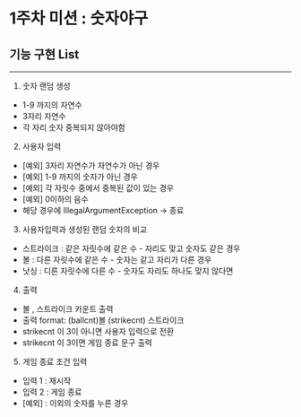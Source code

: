 # 1주차 미션 : 숫자야구
## 기능 구현 List
<hr>

1. 숫자 랜덤 생성
- 1-9 까지의 자연수 
- 3자리 자연수 
- 각 자리 숫자 중복되지 않아야함 
2. 사용자 입력
- [예외] 3자리 자연수가 자연수가 아닌 경우
- [예외] 1-9 까지의 숫자가 아닌 경우
- [예외] 각 자릿수 중에서 중복된 값이 있는 경우
- [예외] 0이하의 음수
- 해당 경우에 IllegalArgumentException -> 종료
3. 사용자입력과 생성된 랜덤 숫자의 비교
- 스트라이크 : 같은 자릿수에 같은 수 - 자리도 맞고 숫자도 같은 경우
- 볼 : 다른 자릿수에 같은 수 - 숫자는 같고 자리가 다른 경우
- 낫싱 : 디른 자릿수에 다른 수 - 숫자도 자리도 하나도 맞지 않다면
4. 출력
- 볼 , 스트라이크 카운트 출력
- 출력 format: (ballcnt)볼 (strikecnt) 스트라이크
- strikecnt 이 3이 아니면 사용자 입력으로 전환 
- strikecnt 이 3이면 게임 종료 문구 출력
5. 게임 종료 조건 입력
- 입력 1 : 재시작 
- 입력 2 : 게임 종료
- [예외] : 이외의 숫자를 누른 경우


